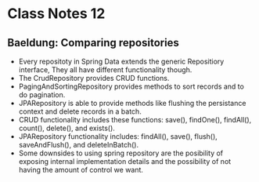 # Class Notes 12

## Baeldung: Comparing repositories 

- Every repositoty in Spring Data extends the generic Repositiory interface, They all have different functionality though.
- The CrudRepository provides CRUD functions.
- PagingAndSortingRepository provides methods to sort records and to do pagination.
- JPARepository is able to provide methods like flushing the persistance context and delete records in a batch.
- CRUD functionality includes these functions: save(), findOne(), findAll(), count(), delete(), and exists().
- JPARepository functionality includes: findAll(), save(), flush(), saveAndFlush(), and deleteInBatch().
- Some downsides to using spring repository are the posibility of exposing internal implementation details and the possibility of not having the amount of control we want.
